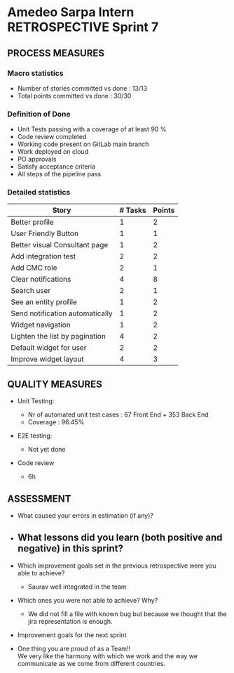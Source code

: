 # Amedeo Sarpa Intern RETROSPECTIVE Sprint 7

## PROCESS MEASURES

### Macro statistics

- Number of stories committed vs done : 13/13
- Total points committed vs done : 30/30

### Definition of Done

- Unit Tests passing with a coverage of at least 90 %
- Code review completed
- Working code present on GitLab main branch
- Work deployed on cloud
- PO approvals
- Satisfy acceptance criteria
- All steps of the pipeline pass

### Detailed statistics

| Story | # Tasks | Points |
| ----- | ------- | ------ | 
|   Better profile  |  1      |  2     |
|  User Friendly Button   |   1     |   1    |
|  Better visual Consultant page   |    1    |   2    |
|   Add integration test  |   2     |   2    |
|  Add CMC role   |   2     |    1   |
|  Clear notifications   |  4      |  8     |
|  Search user   |    2    |   1    |
|  See an entity profile   |    1    |  2     |
|  Send notification automatically   |   1     |  2     |
|  Widget navigation   |    1    |     2  |
|  Lighten the list by pagination   |    4    |   2    |
|  Default widget for user   |  2      |   2    |
|   Improve widget layout  |    4    |   3    |

## QUALITY MEASURES

- Unit Testing:

  - Nr of automated unit test cases : 67 Front End + 353 Back End
  - Coverage : 96.45%

- E2E testing:
  - Not yet done
- Code review
  - 6h

## ASSESSMENT

- What caused your errors in estimation (if any)? 

- What lessons did you learn (both positive and negative) in this sprint?
  - 

- Which improvement goals set in the previous retrospective were you able to achieve? <br>
  - Saurav well integrated in the team
  
- Which ones you were not able to achieve? Why?<br>
  - We did not fill a file with known bug but because we thought that the jira representation is enough.
  
- Improvement goals for the next sprint <br>

  

- One thing you are proud of as a Team!!<br>
  We very like the harmony with which we work and the way we communicate as we come from different countries.

